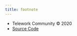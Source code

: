 ```yaml
---
title: footnote
---
```


- Telework Community © 2020
- [Source Code](https://github.com/telework-club/website)
<!-- - [京 ICP 备 22222222 号-1](http://www.beian.gov.cn/portal/registerSystemInfo?recordcode=11111111111111) -->
